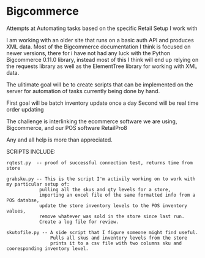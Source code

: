 # Bigcommerce
Attempts at Automating tasks based on the specific Retail Setup I work with

I am working with an older site that runs on a basic auth API and produces XML data.  Most of the Bigcommerce documentation I think is focused on newer versions, there for i have not had any luck with the Python Bigcommerce 0.11.0 library, instead most of this I think will end up relying on the requests library as well as the ElementTree library for working with XML data.

The ulitimate goal will be to create scripts that can be implemented on the server for automation of tasks currently being done by hand.

First goal will be batch inventory update once a day
Second will be real time order updating

The challenge is interlinking the ecommerce software we are using, Bigcommerce, and our POS software RetailPro8

Any and all help is more than appreciated.

SCRIPTS INCLUDE:
    
    rqtest.py  -- proof of successful connection test, returns time from store
    
    grabsku.py -- This is the script I'm activily working on to work with my particular setup of: 
                pulling all the skus and qty levels for a store, 
                importing an excel file of the same formatted info from a POS databse, 
                update the store inventory levels to the POS inventory values, 
                remove whatever was sold in the store since last run. 
                Create a log file for review.
    
    skutofile.py -- A side script that I figure someone might find useful.  
                    Pulls all skus and inventory levels from the store
                    prints it to a csv file with two columns sku and cooresponding inventory level. 
      
